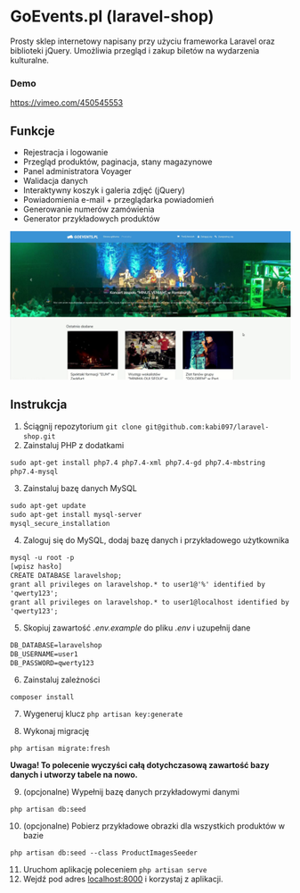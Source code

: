 
GoEvents.pl (laravel-shop)
==================================================
Prosty sklep internetowy napisany przy użyciu frameworka Laravel oraz biblioteki jQuery. Umożliwia przegląd i zakup biletów na wydarzenia kulturalne. 

### Demo
https://vimeo.com/450545553

## Funkcje
- Rejestracja i logowanie
- Przegląd produktów, paginacja, stany magazynowe
- Panel administratora Voyager
- Walidacja danych
- Interaktywny koszyk i galeria zdjęć (jQuery)
- Powiadomienia e-mail + przeglądarka powiadomień
- Generowanie numerów zamówienia
- Generator przykładowych produktów

![](screen.png)

## Instrukcja

1. Ściągnij repozytorium
``` git clone git@github.com:kabi097/laravel-shop.git ```
2. Zainstaluj PHP z dodatkami
```
sudo apt-get install php7.4 php7.4-xml php7.4-gd php7.4-mbstring php7.4-mysql
```
3. Zainstaluj bazę danych MySQL
```
sudo apt-get update
sudo apt-get install mysql-server
mysql_secure_installation
```
4. Zaloguj się do MySQL, dodaj bazę danych i przykładowego użytkownika 
```
mysql -u root -p 
[wpisz hasło]
CREATE DATABASE laravelshop;
grant all privileges on laravelshop.* to user1@'%' identified by 'qwerty123';
grant all privileges on laravelshop.* to user1@localhost identified by 'qwerty123';
```
5. Skopiuj zawartość *.env.example* do pliku *.env* i uzupełnij dane
```
DB_DATABASE=laravelshop
DB_USERNAME=user1
DB_PASSWORD=qwerty123
```
6. Zainstaluj zależności
```
composer install
```
7. Wygeneruj klucz ```php artisan key:generate```

8. Wykonaj migrację
```
php artisan migrate:fresh
```
**Uwaga! To polecenie wyczyści całą dotychczasową zawartość bazy danych i utworzy tabele na nowo.**

9. (opcjonalne) Wypełnij bazę danych przykładowymi danymi
```
php artisan db:seed
```
10. (opcjonalne) Pobierz przykładowe obrazki dla wszystkich produktów w bazie
```
php artisan db:seed --class ProductImagesSeeder
```
11. Uruchom aplikację poleceniem ``` php artisan serve ```
12. Wejdź pod adres [localhost:8000](http://localhost:8000) i korzystaj z aplikacji.
